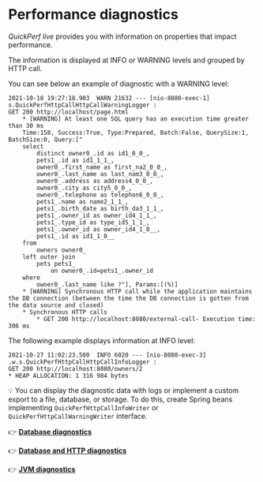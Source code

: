 # Performance diagnostics


_QuickPerf live_ provides you with information on properties that impact performance.

The information is displayed at INFO or WARNING levels and grouped by HTTP call.

You can see below an example of diagnostic with a WARNING level:
```
2021-10-18 19:27:18.903  WARN 21632 --- [nio-8080-exec-1] s.QuickPerfHttpCallHttpCallWarningLogger : 
GET 200 http://localhost/page.html
	* [WARNING] At least one SQL query has an execution time greater than 30 ms
	Time:158, Success:True, Type:Prepared, Batch:False, QuerySize:1, BatchSize:0, Query:["
    select
        distinct owner0_.id as id1_0_0_,
        pets1_.id as id1_1_1_,
        owner0_.first_name as first_na2_0_0_,
        owner0_.last_name as last_nam3_0_0_,
        owner0_.address as address4_0_0_,
        owner0_.city as city5_0_0_,
        owner0_.telephone as telephon6_0_0_,
        pets1_.name as name2_1_1_,
        pets1_.birth_date as birth_da3_1_1_,
        pets1_.owner_id as owner_id4_1_1_,
        pets1_.type_id as type_id5_1_1_,
        pets1_.owner_id as owner_id4_1_0__,
        pets1_.id as id1_1_0__ 
    from
        owners owner0_ 
    left outer join
        pets pets1_ 
            on owner0_.id=pets1_.owner_id 
    where
        owner0_.last_name like ?"], Params:[(%)]
	* [WARNING] Synchronous HTTP call while the application maintains the DB connection (between the time the DB connection is gotten from the data source and closed)
	* Synchronous HTTP calls
		* GET 200 http://localhost:8080/external-call- Execution time: 306 ms
```

The following example displays information at INFO level: 
```
2021-10-27 11:02:23.500  INFO 6020 --- [nio-8080-exec-3] .w.s.QuickPerfHttpCallHttpCallInfoLogger :
GET 200 http://localhost:8080/owners/2
* HEAP ALLOCATION: 1 316 984 bytes
```

:bulb:
You can display the diagnostic data with logs or implement a custom export to a file, database, or storage. To do this, create Spring beans implementing ```QuickPerfHttpCallInfoWriter``` or ```QuickPerfHttpCallWarningWriter``` interface.

:point_right: [**Database diagnostics**](./database_diagnostics.md)

:point_right: [**Database and HTTP diagnostics**](./database_and_http_diagnostics.md)

:point_right: [**JVM diagnostics**](./jvm_diagnostics.md)
